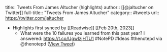 title:: Tweets From James Altucher (highlights)
author:: [[@jaltucher on Twitter]]
full-title:: "Tweets From James Altucher"
category:: #tweets
url:: https://twitter.com/jaltucher

- Highlights first synced by [[Readwise]] [[Feb 20th, 2023]]
	- What were the 10 failures you learned from this past year? I answered:  https://t.co/UgwIzjHTU1 #NotePD #Ideas #thenotepd via @thenotepd ([View Tweet](https://twitter.com/jaltucher/status/1584945045031227392))